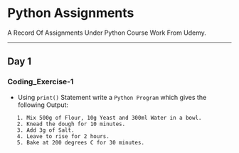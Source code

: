 # Python Assignments

A Record Of Assignments Under Python Course Work From Udemy.

---

## Day 1
### Coding_Exercise-1
 - Using `print()` Statement write a `Python Program` which gives the following Output: 
```
   1. Mix 500g of Flour, 10g Yeast and 300ml Water in a bowl.
   2. Knead the dough for 10 minutes.
   3. Add 3g of Salt.
   4. Leave to rise for 2 hours.
   5. Bake at 200 degrees C for 30 minutes.
```

